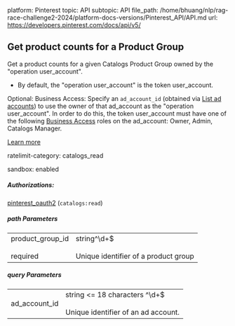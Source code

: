 platform: Pinterest
topic: API
subtopic: API
file_path: /home/bhuang/nlp/rag-race-challenge2-2024/platform-docs-versions/Pinterest_API/API.md
url: https://developers.pinterest.com/docs/api/v5/


## [](#operation/catalogs_product_groups/product_counts_get)Get product counts for a Product Group

Get a product counts for a given Catalogs Product Group owned by the "operation user\_account".

* By default, the "operation user\_account" is the token user\_account.

Optional: Business Access: Specify an `ad_account_id` (obtained via [List ad accounts](https://developers.pinterest.com/docs/api/v5/#operation/ad_accounts/list)) to use the owner of that ad\_account as the "operation user\_account". In order to do this, the token user\_account must have one of the following [Business Access](https://help.pinterest.com/en/business/article/share-and-manage-access-to-your-ad-accounts) roles on the ad\_account: Owner, Admin, Catalogs Manager.

[Learn more](https://developers.pinterest.com/docs/shopping/catalog/)

ratelimit-category: catalogs\_read

sandbox: enabled

##### Authorizations:

[pinterest\_oauth2](#section/Authentication/pinterest_oauth2) (`catalogs:read`)

##### path Parameters

|     |     |
| --- | --- |
| product\_group\_id<br><br>required | string^\\d+$<br><br>Unique identifier of a product group |

##### query Parameters

|     |     |
| --- | --- |
| ad\_account\_id | string <= 18 characters ^\\d+$<br><br>Unique identifier of an ad account. |